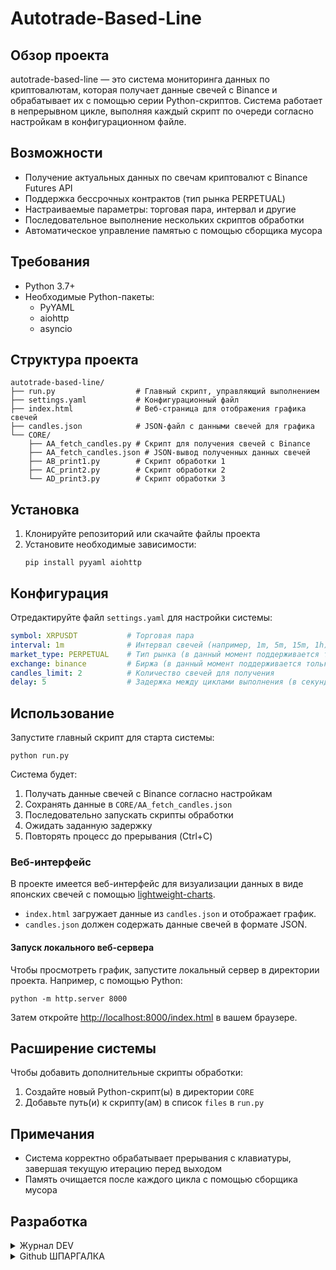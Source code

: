 # Autotrade-Based-Line

## Обзор проекта
autotrade-based-line — это система мониторинга данных по криптовалютам, которая получает данные свечей с Binance и обрабатывает их с помощью серии Python-скриптов. Система работает в непрерывном цикле, выполняя каждый скрипт по очереди согласно настройкам в конфигурационном файле.

## Возможности
- Получение актуальных данных по свечам криптовалют с Binance Futures API
- Поддержка бессрочных контрактов (тип рынка PERPETUAL)
- Настраиваемые параметры: торговая пара, интервал и другие
- Последовательное выполнение нескольких скриптов обработки
- Автоматическое управление памятью с помощью сборщика мусора

## Требования
- Python 3.7+
- Необходимые Python-пакеты:
  - PyYAML
  - aiohttp
  - asyncio

## Структура проекта
```
autotrade-based-line/
├── run.py                  # Главный скрипт, управляющий выполнением
├── settings.yaml           # Конфигурационный файл
├── index.html              # Веб-страница для отображения графика свечей
├── candles.json            # JSON-файл с данными свечей для графика
└── CORE/
    ├── AA_fetch_candles.py # Скрипт для получения свечей с Binance
    ├── AA_fetch_candles.json # JSON-вывод полученных данных свечей
    ├── AB_print1.py        # Скрипт обработки 1
    ├── AC_print2.py        # Скрипт обработки 2
    └── AD_print3.py        # Скрипт обработки 3
```


## Установка
1. Клонируйте репозиторий или скачайте файлы проекта
2. Установите необходимые зависимости:
   ```
   pip install pyyaml aiohttp
   ```

## Конфигурация
Отредактируйте файл `settings.yaml` для настройки системы:

```yaml
symbol: XRPUSDT           # Торговая пара
interval: 1m              # Интервал свечей (например, 1m, 5m, 15m, 1h)
market_type: PERPETUAL    # Тип рынка (в данный момент поддерживается только PERPETUAL)
exchange: binance         # Биржа (в данный момент поддерживается только binance)
candles_limit: 2          # Количество свечей для получения
delay: 5                  # Задержка между циклами выполнения (в секундах)
```

## Использование
Запустите главный скрипт для старта системы:

```
python run.py
```

Система будет:
1. Получать данные свечей с Binance согласно настройкам
2. Сохранять данные в `CORE/AA_fetch_candles.json`
3. Последовательно запускать скрипты обработки
4. Ожидать заданную задержку
5. Повторять процесс до прерывания (Ctrl+C)

### Веб-интерфейс
В проекте имеется веб-интерфейс для визуализации данных в виде японских свечей с помощью [lightweight-charts](https://github.com/tradingview/lightweight-charts).

- `index.html` загружает данные из `candles.json` и отображает график.
- `candles.json` должен содержать данные свечей в формате JSON.

#### Запуск локального веб-сервера
Чтобы просмотреть график, запустите локальный сервер в директории проекта. Например, с помощью Python:

```
python -m http.server 8000
```

Затем откройте [http://localhost:8000/index.html](http://localhost:8000/index.html) в вашем браузере.

## Расширение системы
Чтобы добавить дополнительные скрипты обработки:
1. Создайте новый Python-скрипт(ы) в директории `CORE`
2. Добавьте путь(и) к скрипту(ам) в список `files` в `run.py`

## Примечания
- Система корректно обрабатывает прерывания с клавиатуры, завершая текущую итерацию перед выходом
- Память очищается после каждого цикла с помощью сборщика мусора


## Разработка
<details>
  <summary>Журнал DEV</summary>

## v0.0.1
- ДАТА СОЗДАНИЯ ПРОЕКТА: 2025.06.29
- создан run.py, который выполняет чек-лист
- создан settings.yaml со всеми необходимыми настройками
- создан fetch candles.py для получения свечей с binance
- создан clone candles.py для клонирования файла свечей

## v0.0.2
- создан скрипт сравнения цен

## v0.0.3
- Добавлена логика анализа тренда на основе YAML-файла AB_check_trend.py
- Автоматическое выполнение логики по тренду: AC_use_trend.py, ACA_check_green.py, ACB_check_red.py и подскрипты
- Логика сравнения и записи процентного изменения
- Улучшена обработка ошибок и корректное завершение работы

## v0.0.4
- Введён единый цикл запуска всех скриптов через основной run.py
- Добавлено автоматическое измерение времени выполнения цикла
- Реализована очистка памяти после каждого цикла (gc.collect)
- Добавлена обработка сигнала SIGINT для корректного завершения работы
- Вынесены настройки в отдельный YAML-файл и реализована централизованная загрузка настроек
- Введены отдельные скрипты для зелёного/красного тренда и их автоматический запуск в зависимости от значения TREND
- Добавлены сообщения об ошибках при работе с файлами и внешними сервисами
- Улучшена структура backend: разделение на A_GET_DATA, B_CHECK_TREND, Z_CLONE_CANDLE
- Добавлены тестовые скрипты для отладки (test1.py, test2.py и др.)

## v0.0.5
- добавлнно A_CLEAR_ON_RUN для обнуления данных 


## ПЛАНЫ НА БУДУЩЕЕ
- создать конфиг для реакции на достижение ценой линии

</details>

<details>
  <summary>Github ШПАРГАЛКА</summary>

## Загрузить последние обновления и заменить локальные файлы
```
git fetch origin; git reset --hard origin/master; git clean -fd  
```

## Посмотреть последние 10 коммитов и выбрать hash
```
git log --oneline -n 10  
```

## Использовать hash для получения нужной версии локально
```
git fetch origin; git checkout master; git reset --hard 1eaef8b; git clean -fdx  
```

## Обновить репозиторий
```
git add .  
git commit -m "добавлнно A_CLEAR_ON_RUN для обнуления данных"  
git push

```


</details>


